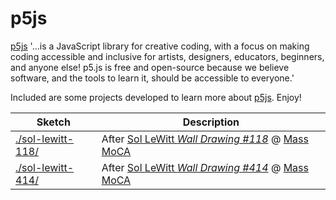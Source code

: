 # p5js
[p5js](https://p5js.org/) '&hellip;is a JavaScript library for creative coding, with a focus on making coding accessible and inclusive for artists, designers, educators, beginners, and anyone else! p5.js is free and open-source because we believe software, and the tools to learn it, should be accessible to everyone.'

Included are some projects developed to learn more about [p5js](https://p5js.org/). Enjoy!

| Sketch | Description |
| --- | --- |
| [./sol-lewitt-118/](./sol-lewitt-118/) | After [Sol LeWitt *Wall Drawing #118*](https://observer.com/2012/10/here-are-the-instructions-for-sol-lewitts-1971-wall-drawing-for-the-school-of-the-mfa-boston/) @ [Mass MoCA](https://massmoca.org/sol-lewitt/) |
| [./sol-lewitt-414/](./sol-lewitt-414/) | After [Sol LeWitt *Wall Drawing #414*](https://massmoca.org/event/walldrawing414/) @ [Mass MoCA](https://massmoca.org/sol-lewitt/) |
